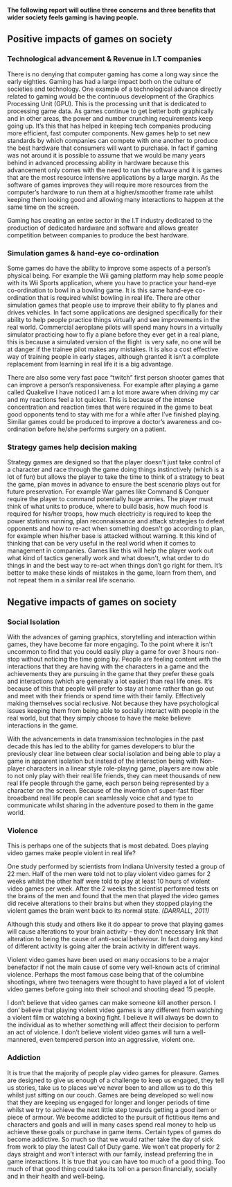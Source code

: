 <strong>The following report will outline three concerns and three benefits that wider society feels gaming is having people.</strong>
<h2>Positive impacts of games on society</h2>
<h3>Technological advancement &amp; Revenue in I.T companies</h3>
There is no denying that computer gaming has come a long way since the early eighties. Gaming has had a large impact both on the culture of societies and technology. One example of a technological advance directly related to gaming would be the continuous development of the Graphics Processing Unit (GPU). This is the processing unit that is dedicated to processing game data. As games continue to get better both graphically and in other areas, the power and number crunching requirements keep going up. It’s this that has helped in keeping tech companies producing more efficient, fast computer components. New games help to set new standards by which companies can compete with one another to produce the best hardware that consumers will want to purchase. In fact if gaming was not around it is possible to assume that we would be many years behind in advanced processing ability in hardware because this advancement only comes with the need to run the software and it is games that are the most resource intensive applications by a large margin. As the software of games improves they will require more resources from the computer’s hardware to run them at a higher/smoother frame rate whilst keeping them looking good and allowing many interactions to happen at the same time on the screen.

Gaming has creating an entire sector in the I.T industry dedicated to the production of dedicated hardware and software and allows greater competition between companies to produce the best hardware.
<h3>Simulation games &amp; hand-eye co-ordination</h3>
Some games do have the ability to improve some aspects of a person’s physical being. For example the Wii gaming platform may help some people with its Wii Sports application, where you have to practice your hand-eye co-ordination to bowl in a bowling game. It is this same hand-eye co-ordination that is required whilst bowling in real life. There are other simulation games that people use to improve their ability to fly planes and drives vehicles. In fact some applications are designed specifically for their ability to help people practice things virtually and see improvements in the real world. Commercial aeroplane pilots will spend many hours in a virtually simulator practicing how to fly a plane before they ever get in a real plane, this is because a simulated version of the flight  is very safe, no one will be at danger if the trainee pilot makes any mistakes. It is also a cost effective way of training people in early stages, although granted it isn’t a complete replacement from learning in real life it is a big advantage.

There are also some very fast pace “twitch” first person shooter games that can improve a person’s responsiveness. For example after playing a game called Quakelive I have noticed I am a lot more aware when driving my car and my reactions feel a lot quicker. This is because of the intense concentration and reaction times that were required in the game to beat good opponents tend to stay with me for a while after I’ve finished playing. Similar games could be produced to improve a doctor’s awareness and co-ordination before he/she performs surgery on a patient.
<h3>Strategy games help decision making</h3>
Strategy games are designed so that the player doesn't just take control of a character and race through the game doing things instinctively (which is a lot of fun) but allows the player to take the time to think of a strategy to beat the game, plan moves in advance to ensure the best scenario plays out for future preservation. For example War games like Command &amp; Conquer require the player to command potentially huge armies. The player must think of what units to produce, where to build basis, how much food is required for his/her troops, how much electricity is required to keep the power stations running, plan reconnaissance and attack strategies to defeat opponents and how to re-act when something doesn't go according to plan, for example when his/her base is attacked without warning. It this kind of thinking that can be very useful in the real world when it comes to management in companies. Games like this will help the player work out what kind of tactics generally work and what doesn't, what order to do things in and the best way to re-act when things don’t go right for them. It’s better to make these kinds of mistakes in the game, learn from them, and not repeat them in a similar real life scenario.
<h2>Negative impacts of games on society</h2>
<h3>Social Isolation</h3>
With the advances of gaming graphics, storytelling and interaction within games, they have become far more engaging. To the point where it isn't uncommon to find that you could easily play a game for over 3 hours non-stop without noticing the time going by. People are feeling content with the interactions that they are having with the characters in a game and the achievements they are pursuing in the game that they prefer these goals and interactions (which are generally a lot easier) than real life ones. It’s because of this that people will prefer to stay at home rather than go out and meet with their friends or spend time with their family. Effectively making themselves social reclusive. Not because they have psychological issues keeping them from being able to socially interact with people in the real world, but that they simply choose to have the make believe interactions in the game.

With the advancements in data transmission technologies in the past decade this has led to the ability for games developers to blur the previously clear line between clear social isolation and being able to play a game in apparent isolation but instead of the interaction being with Non-player characters in a linear style role-playing game, players are now able to not only play with their real life friends, they can meet thousands of new real life people through the game, each person being represented by a character on the screen. Because of the invention of super-fast fiber broadband real life people can seamlessly voice chat and type to communicate whilst sharing in the adventure posed to them in the game world.
<h3>Violence</h3>
This is perhaps one of the subjects that is most debated. Does playing video games make people violent in real life?

One study performed by scientists from Indiana University tested a group of 22 men. Half of the men were told not to play violent video games for 2 weeks whilst the other half were told to play at least 10 hours of violent video games per week. After the 2 weeks the scientist performed tests on the brains of the men and found that the men that played the video games did receive alterations to their brains but when they stopped playing the violent games the brain went back to its normal state. <em>(DARRALL, 2011)</em>

Although this study and others like it do appear to prove that playing games will cause alterations to your brain activity – they don’t necessary link that alteration to being the cause of anti-social behaviour. In fact doing any kind of different activity is going alter the brain activity in different ways.

Violent video games have been used on many occasions to be a major benefactor if not the main cause of some very well-known acts of criminal violence. Perhaps the most famous case being that of the columbine shootings, where two teenagers were thought to have played a lot of violent video games before going into their school and shooting dead 15 people.

I don’t believe that video games can make someone kill another person. I don’ believe that playing violent video games is any different from watching a violent film or watching a boxing fight. I believe it will always be down to the individual as to whether something will affect their decision to perform an act of violence. I don’t believe violent video games will turn a well-mannered, even tempered person into an aggressive, violent one.
<h3>Addiction</h3>
It is true that the majority of people play video games for pleasure. Games are designed to give us enough of a challenge to keep us engaged, they tell us stories, take us to places we've never been to and allow us to do this whilst just sitting on our couch. Games are being developed so well now that they are keeping us engaged for longer and longer periods of time whilst we try to achieve the next little step towards getting a good item or piece of armour. We become addicted to the pursuit of fictitious items and characters and goals and will in many cases spend real money to help us achieve these goals or purchase in game items. Certain types of games do become addictive. So much so that we would rather take the day of sick from work to play the latest Call of Duty game. We won’t eat properly for 2 days straight and won’t interact with our family, instead preferring the in game interactions. It is true that you can have too much of a good thing. Too much of that good thing could take its toll on a person financially, socially and in their health and well-being.
